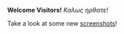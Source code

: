 **Welcome Visitors!**
_Καλως ηρθατε!_

Take a look at some new [screenshots](https://elisabethluif.github.io/screenshots.html)!


